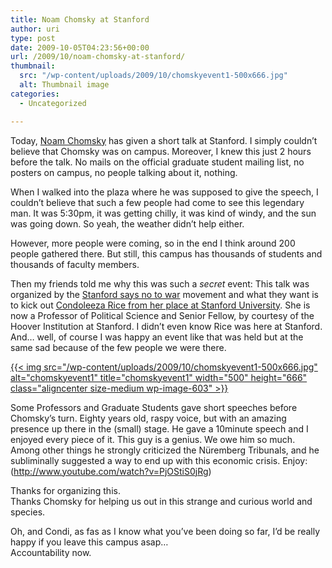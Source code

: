 ```yaml
---
title: Noam Chomsky at Stanford
author: uri
type: post
date: 2009-10-05T04:23:56+00:00
url: /2009/10/noam-chomsky-at-stanford/
thumbnail:
  src: "/wp-content/uploads/2009/10/chomskyevent1-500x666.jpg"
  alt: Thumbnail image
categories:
  - Uncategorized

---
```

Today, [Noam Chomsky][1] has given a short talk at Stanford. I simply couldn&#8217;t believe that Chomsky was on campus. Moreover, I knew this just 2 hours before the talk. No mails on the official graduate student mailing list, no posters on campus, no people talking about it, nothing.

When I walked into the plaza where he was supposed to give the speech, I couldn&#8217;t believe that such a few people had come to see this legendary man. It was 5:30pm, it was getting chilly, it was kind of windy, and the sun was going down. So yeah, the weather didn&#8217;t help either. 

However, more people were coming, so in the end I think around 200 people gathered there. But still, this campus has thousands of students and thousands of faculty members.

Then my friends told me why this was such a _secret_ event: This talk was organized by the [Stanford says no to war][2] movement and what they want is to kick out [Condoleeza Rice from her place at Stanford University][3]. She is now a Professor of Political Science and Senior Fellow, by courtesy of the Hoover Institution at Stanford. I didn&#8217;t even know Rice was here at Stanford. And&#8230; well, of course I was happy an event like that was held but at the same sad because of the few people we were there.

[{{< img src="/wp-content/uploads/2009/10/chomskyevent1-500x666.jpg" alt="chomskyevent1" title="chomskyevent1" width="500" height="666" class="aligncenter size-medium wp-image-603" >}}][4]

Some Professors and Graduate Students gave short speeches before Chomsky&#8217;s turn. Eighty years old, raspy voice, but with an amazing presence up there in the (small) stage. He gave a 10minute speech and I enjoyed every piece of it. This guy is a genius. We owe him so much. Among other things he strongly criticized the Nüremberg Tribunals, and he subliminally suggested a way to end up with this economic crisis. Enjoy: (http://www.youtube.com/watch?v=PjOStiS0jRg)



Thanks for organizing this.  
Thanks Chomsky for helping us out in this strange and curious world and species.

Oh, and Condi, as fas as I know what you&#8217;ve been doing so far, I&#8217;d be really happy if you leave this campus asap&#8230;  
Accountability now.

 [1]: http://en.wikipedia.org/wiki/Noam_Chomsky
 [2]: http://antiwar.stanford.edu
 [3]: http://fsi.stanford.edu/people/condoleezzarice/
 [4]: /wp-content/uploads/2009/10/chomskyevent1.jpg